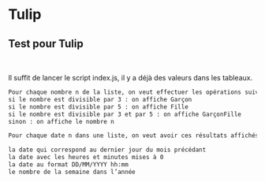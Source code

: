 # Tulip

## Test pour Tulip

<br>

Il suffit de lancer le script index.js, il y a déjà des valeurs dans les tableaux.


````html
Pour chaque nombre n de la liste, on veut effectuer les opérations suivantes :
si le nombre est divisible par 3 : on affiche Garçon
si le nombre est divisible par 5 : on affiche Fille
si le nombre est divisible par 3 et par 5 : on affiche GarçonFille
sinon : on affiche le nombre n

Pour chaque date n dans une liste, on veut avoir ces résultats affichés en fonction des dates de la liste :

la date qui correspond au dernier jour du mois précédant
la date avec les heures et minutes mises à 0
la date au format DD/MM/YYYY hh:mm
le nombre de la semaine dans l’année
````
